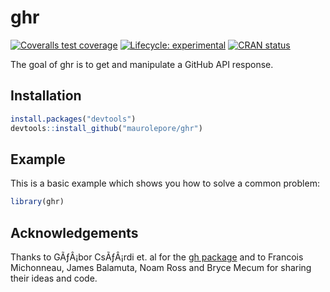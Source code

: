 
<!-- README.md is generated from README.Rmd. Please edit that file -->

# ghr

<!-- badges: start -->

[![Coveralls test
coverage](https://coveralls.io/repos/github/maurolepore/ghr/badge.svg)](https://coveralls.io/r/maurolepore/ghr?branch=master)
[![Lifecycle:
experimental](https://img.shields.io/badge/lifecycle-experimental-orange.svg)](https://www.tidyverse.org/lifecycle/#experimental)
[![CRAN
status](https://www.r-pkg.org/badges/version/ghr)](https://cran.r-project.org/package=ghr)
<!-- badges: end -->

The goal of ghr is to get and manipulate a GitHub API response.

## Installation

``` r
install.packages("devtools")
devtools::install_github("maurolepore/ghr")
```

## Example

This is a basic example which shows you how to solve a common problem:

``` r
library(ghr)
```

## Acknowledgements

Thanks to GÃƒÂ¡bor CsÃƒÂ¡rdi et. al for the [gh
package](https://github.com/r-lib/gh) and to Francois Michonneau, James
Balamuta, Noam Ross and Bryce Mecum for sharing their ideas and code.
